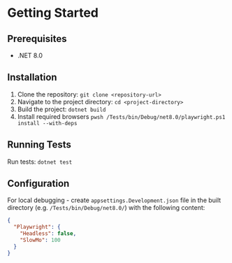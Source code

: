 # Getting Started

## Prerequisites
- .NET 8.0

## Installation

1. Clone the repository: `git clone <repository-url>`
2. Navigate to the project directory: `cd <project-directory>`
3. Build the project: `dotnet build`
4. Install required browsers `pwsh /Tests/bin/Debug/net8.0/playwright.ps1 install --with-deps`

## Running Tests

Run tests: `dotnet test`

## Configuration

For local debugging - create `appsettings.Development.json` file in the built directory (e.g. `/Tests/bin/Debug/net8.0/`) with the following content:

```json
{
  "Playwright": {
    "Headless": false,
    "SlowMo": 100
  }
}
```
